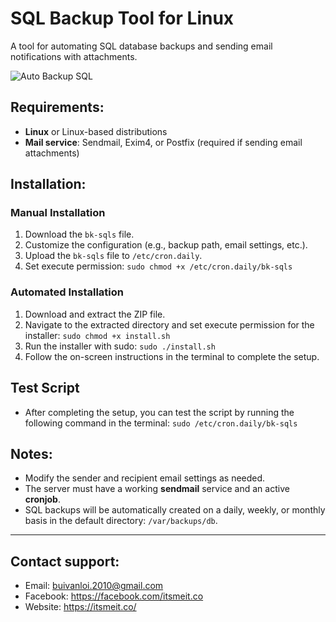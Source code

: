 # SQL Backup Tool for Linux
A tool for automating SQL database backups and sending email notifications with attachments.

![Auto Backup SQL](https://itsmeit.co/wp-content/uploads/2025/01/auto-back-up-sql.png)

## Requirements:
- **Linux** or Linux-based distributions
- **Mail service**: Sendmail, Exim4, or Postfix (required if sending email attachments)

## Installation:

### Manual Installation
1. Download the `bk-sqls` file.
2. Customize the configuration (e.g., backup path, email settings, etc.).
3. Upload the `bk-sqls` file to `/etc/cron.daily`.
4. Set execute permission: `sudo chmod +x /etc/cron.daily/bk-sqls`

### Automated Installation
1. Download and extract the ZIP file.
2. Navigate to the extracted directory and set execute permission for the installer:
   `sudo chmod +x install.sh`
3. Run the installer with sudo: `sudo ./install.sh`
4. Follow the on-screen instructions in the terminal to complete the setup.

## Test Script
- After completing the setup, you can test the script by running the following command in the terminal:
  `sudo /etc/cron.daily/bk-sqls`

## Notes:
- Modify the sender and recipient email settings as needed.
- The server must have a working **sendmail** service and an active **cronjob**.
- SQL backups will be automatically created on a daily, weekly, or monthly basis in the default directory: `/var/backups/db`.

---
## Contact support: 
- Email: buivanloi.2010@gmail.com
- Facebook: https://facebook.com/itsmeit.co
- Website: https://itsmeit.co/
